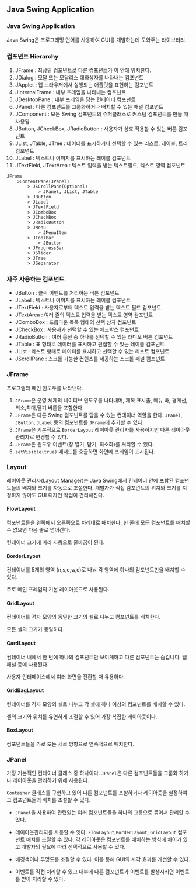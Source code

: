 ## Java Swing Application



### Java Swing Application

Java Swing은 프로그래밍 언어를 사용하여 GUI를 개발하는데 도와주는 라이브러리.



### 컴포넌트 Hierarchy

1. JFrame : 최상위 컴포넌트로 다른 컴포넌트가 이 안에 위치한다.
2. JDialog : 모달 또는 모달리스 대화상자를 나타내는 컴포넌트
3. JApplet : 웹 브라우저에서 실행되는 애플릿을 표현하는 컴포넌트
4. JInternalFrame : 내부 프레임을 나타내는 컴포넌트
5. JDesktopPane : 내부 프레임을 담는 컨테이너 컴포넌트
6. JPanel : 다른 컴포넌트를 그룹화하거나 배치할 수 있는 패널 컴포넌트
7. JComponent : 모든 Swing 컴포넌트의 슈퍼클래스로 커스텀 컴포넌트를 만들 때 사용됨.
8. JButton, JCheckBox, JRadioButton : 사용자가 상호 작용할 수 있는 버튼 컴포넌트
9. JList, JTable, JTree : 데이터를 표시하거나 선택할 수 있는 리스트, 테이블, 트리 컴포넌트
10. JLabel : 텍스트나 이미지를 표시하는 레이블 컴포넌트
11. JTextField, JTextArea : 텍스트 입력을 받는 텍스트필드, 텍스트 영역 컴포넌트

```
JFrame
	>ContentPane(JPanel)
		> JSCrollPane(Optional)
			> JPanel, JList, JTable
		> JButton
		> JLabel
		> JTextField
		> JComboBox
		> JCheckBox
		> JRadioButton
		> JMenu
			> JMenuItem
		> JToolBar
			> JButton
		> JProgressBar
		> JSlider
		> JTree
		> JSeparator
```



### 자주 사용하는 컴포넌트

* JButton : 클릭 이벤트를 처리하는 버튼 컴포넌트
* JLabel : 텍스트나 이미지를 표시하는 레이블 컴포넌트
* JTextField : 사용자로부터 텍스트 입력을 받는 텍스트 필드 컴포넌트
* JTextArea : 여러 줄의 텍스트 입력을 받는 텍스트 영역 컴포넌트
* JComboBox : 드롭다운 목록 형태의 선택 상자 컴포넌트
* JCheckBox : 사용자가 선택할 수 있는 체크박스 컴포넌트
* JRadioButton : 여러 옵션 중 하나를 선택할 수 있는 라디오 버튼 컴포넌트
* JTable : 표 형태로 데이터를 표시하고 편집할 수 있는 테이블 컴포넌트
* JList : 리스트 형태로 데이터를 표시하고 선택할 수 있는 리스트 컴포넌트
* JScrollPane : 스크롤 가능한 컨텐츠를 제공하는 스크롤 패널 컴포넌트



### JFrame

프로그램의 메인 윈도우를 나타낸다.

1. `JFrame`은 운영 체제의 네이티브 윈도우를 나타내며, 제목 표시줄, 메뉴 바, 경계선, 최소,최대,닫기 버튼을 포함한다.
2. `JFrame`은 다른 Swing 컴포넌트를 담을 수 있는 컨테이너 역할을 한다. `JPanel`, `JButton`, `JLabel` 등의 컴포넌트를 `JFrame`에 추가할 수 있다.
3. `JFrame`은 기본적으로 `BorderLayout` 레이아웃 관리자를 사용하지만 다른 레이아웃 관리자로 변경할 수 있다.
4. `JFrame`은 윈도우 이벤트(창 열기, 닫기, 최소화)를 처리할 수 있다.
5. `setVisible(true)` 메서드를 호출하면 화면에 프레임이 표시된다.



### Layout

레이아웃 관리자(Layout Manager)는 Java Swing에서 컨테이너 안에 포함된 컴포넌트들의 배치와 크기를 자동으로 조절한다. 개발자가 직접 컴포넌트의 위치와 크기를 지정하지 않아도 GUI 디자인 작업이 편리해진다.

#### FlowLayout

컴포넌트들을 왼쪽에서 오른쪽으로 차례대로 배치한다. 한 줄에 모든 컴포넌트를 배치할 수 없으면 다음 줄로 넘어간다.

컨테이너 크기에 따라 자동으로 줄바꿈이 된다.

#### BorderLayout

컨테이너를 5개의 영역 (n,s,e,w,c)로 나눠 각 영역에 하나의 컴포넌트만을 배치할 수 있다.

주로 메인 프레임의 기본 레이아웃으로 사용된다.

#### GridLayout

컨테이너를 격자 모양의 동일한 크기의 셀로 나누고 컴포넌트를 배치한다.

모든 셀의 크기가 동일하다.

#### CardLayout

컨테이너 내에서 한 번에 하나의 컴포넌트만 보이게하고 다른 컴포넌트는 숨깁니다. 탭 패널 등에 사용된다.

사용자 인터페이스에서 여러 화면을 전환할 때 유용하다.

#### GridBagLayout

컨테이너를 격자 모양의 셀로 나누고 각 셀에 하나 이상의 컴포넌트를 배치할 수 있다.

셀의 크기와 위치를 유연하게 조절할 수 있어 가장 복잡한 레이아웃이다.

#### BoxLayout

컴포넌트들을 가로 또는 세로 방향으로 연속적으로 배치한다.



### JPanel

가장 기본적인 컨테이너 클래스 중 하나이다. `JPanel`은 다른 컴포넌트들을 그룹화 하거나 레이아웃을 관리하기 위해 사용된다.

`Container` 클래스를 구현하고 있어 다른 컴포넌트를 포함하거나 레이아웃을 설정하여 그 컴포넌트들의 배치를 조절할 수 있다.

* `JPanel`을 사용하여 관련있는 여러 컴포넌트들을 하나의 그룹으로 묶어서 관리할 수 있다.

* 레이아웃관리자를 사용할 수 잇다. `FlowLayout`,`BorderLayout`, `GridLayout` 컴포넌트 배치를 조절할 수 있다. 각 레이아웃은 컴포넌트를 배치하는 방식에 차이가 있고 개발자의 필요에 따라 선택적으로 사용할 수 있다.

* 배경색이나 투명도를 조절할 수 있다. 이를 통해 GUI의 시각 효과를 개선할 수 있다.

* 이벤트를 직접 처리할 수 있고 내부에 다른 컴포넌트가 이벤트를 발생시키면 이벤트를 받아 처리할 수 있다.



